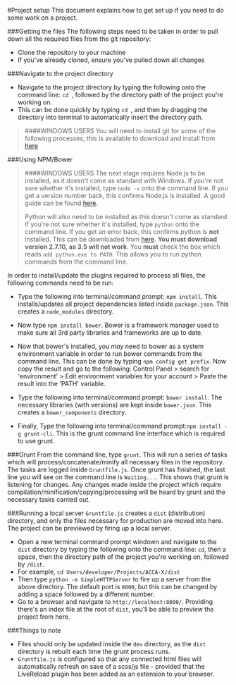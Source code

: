 #Project setup
This document explains how to get set up if you need to do some work on a project.

###Getting the files
The following steps need to be taken in order to pull down all the required files from the git repository:
- Clone the repository to your machine
- If you've already cloned, ensure you've pulled down all changes

###Navigate to the project directory
- Navigate to the project directory by typing the following onto the command line: `cd `, followed by the directory path of the project you're working on. 
- This can be done quickly by typing `cd `, and then by dragging the directory into terminal to automatically insert the directory path.

>####WINDOWS USERS
You will need to install git for some of the following processes, this is available to download and install from [here](https://git-scm.com/download/win)

###Using NPM/Bower

>####WINDOWS USERS
>The next stage requires Node.js to be installed, as it doesn't come as standard with Windows. If you're not sure whether it's installed, type `node -v` onto the command line. If you get a version number back, this confirms Node.js is installed. A good guide can be found [here](http://blog.teamtreehouse.com/install-node-js-npm-windows).
>
>Python will also need to be installed as this doesn't come as standard. If you're not sure whether it's installed, type `python` onto the command line. If you get an error back, this confirms python is **not** installed. This can be downloaded from [here](http://www.python.org/downloads/). **You must download version 2.7.10, as 3.5 will not work**. You **must** check the box which reads `add python.exe to PATH`. This allows you to run python commands from the command line.
>

In order to install/update the plugins required to process all files, the following commands need to be run:

- Type the following into terminal/command prompt: `npm install`. This installs/updates all project dependencies listed inside `package.json`. This creates a `node_modules` directory.

- Now type `npm install bower`. Bower is a framework manager used to make sure all 3rd party libraries and frameworks are up to date.

- Now that bower's installed, you *may* need to bower as a system environment variable in order to run bower commands from the command line. This can be done by typing `npm config get prefix`. Now copy the result and go to the following: Control Panel > search for 'environment' > Edit environment variables for your account > Paste the result into the 'PATH' variable.

- Type the following into terminal/command prompt: `bower install`.  The necessary libraries (with versions) are kept inside `bower.json`. This creates a `bower_components` directory.

- Finally, Type the following into terminal/command prompt:`npm install -g grunt-cli`. This is the grunt command line interface which is required to use grunt.

###Grunt
From the command line, type `grunt`. This will run a series of tasks which will process/concatenate/minify all necessary files in the repository. The tasks are logged inside `Gruntfile.js`. Once grunt has finished, the last line you will see on the command line is `Waiting...`. This shows that grunt is listening for changes. Any changes made inside the project which require compilation/minification/copying/processing will be heard by grunt and the necessary tasks carried out.

###Running a local server
`Gruntfile.js` creates a `dist` (distribution) directory, and only the files necessary for production are moved into here. The project can be previewed by firing up a local server.

- Open a new terminal command prompt windown and navigate to the `dist` directory by typing the following onto the command line: `cd`, then a space, then the directory path of the project you're working on, followed by `/dist`.  
- For example, `cd Users/developer/Projects/ACCA-X/dist`
- Then type `python -m SimpleHTTPServer` to fire up a server from the above directory. The default port is `8000`, but this can be changed by adding a space followed by a different number.
- Go to a browser and navigate to `http://localhost:8000/`. Providing there's an index file at the root of `dist`, you'll be able to preview the project from here.

###Things to note
- Files should only be updated inside the `dev` directory, as the `dist` directory is rebuilt each time the grunt process runs.
- `Gruntfile.js` is configured so that any connected html files will automatically refresh on save of a scss/js file - provided that the LiveReload plugin has been added as an extension to your browser.
